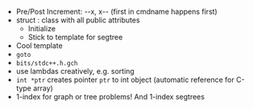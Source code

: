 - Pre/Post Increment: --x, x-- (first in cmdname happens first)
- struct : class with all public attributes
	- Initialize
	- Stick to template for segtree
- Cool template
- `goto`
- `bits/stdc++.h.gch`
- use lambdas creatively, e.g. sorting
- `int *ptr` creates pointer `ptr` to int object (automatic reference for C-type array)
- 1-index for graph or tree problems! And 1-index segtrees